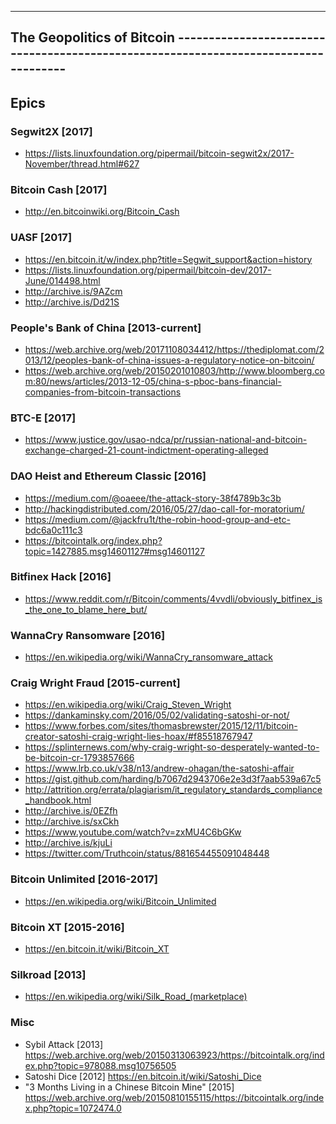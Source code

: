 ---------------------------------------------------------------------------------------------------------------
The Geopolitics of Bitcoin ------------------------------------------------------------------------------------
---------------------------------------------------------------------------------------------------------------

Epics
----------

### Segwit2X [2017]
- https://lists.linuxfoundation.org/pipermail/bitcoin-segwit2x/2017-November/thread.html#627


### Bitcoin Cash [2017]
- http://en.bitcoinwiki.org/Bitcoin_Cash

### UASF [2017]
- https://en.bitcoin.it/w/index.php?title=Segwit_support&action=history
- https://lists.linuxfoundation.org/pipermail/bitcoin-dev/2017-June/014498.html
- http://archive.is/9AZcm
- http://archive.is/Dd21S


### People's Bank of China [2013-current]
- https://web.archive.org/web/20171108034412/https://thediplomat.com/2013/12/peoples-bank-of-china-issues-a-regulatory-notice-on-bitcoin/
- https://web.archive.org/web/20150201010803/http://www.bloomberg.com:80/news/articles/2013-12-05/china-s-pboc-bans-financial-companies-from-bitcoin-transactions



### BTC-E [2017]
- https://www.justice.gov/usao-ndca/pr/russian-national-and-bitcoin-exchange-charged-21-count-indictment-operating-alleged


### DAO Heist and Ethereum Classic [2016]
- https://medium.com/@oaeee/the-attack-story-38f4789b3c3b
- http://hackingdistributed.com/2016/05/27/dao-call-for-moratorium/
- https://medium.com/@jackfru1t/the-robin-hood-group-and-etc-bdc6a0c111c3
- https://bitcointalk.org/index.php?topic=1427885.msg14601127#msg14601127


### Bitfinex Hack [2016]
- https://www.reddit.com/r/Bitcoin/comments/4vvdli/obviously_bitfinex_is_the_one_to_blame_here_but/


### WannaCry Ransomware [2016]
- https://en.wikipedia.org/wiki/WannaCry_ransomware_attack


### Craig Wright Fraud [2015-current]
- https://en.wikipedia.org/wiki/Craig_Steven_Wright
- https://dankaminsky.com/2016/05/02/validating-satoshi-or-not/ 
- https://www.forbes.com/sites/thomasbrewster/2015/12/11/bitcoin-creator-satoshi-craig-wright-lies-hoax/#f85518767947
- https://splinternews.com/why-craig-wright-so-desperately-wanted-to-be-bitcoin-cr-1793857666
- https://www.lrb.co.uk/v38/n13/andrew-ohagan/the-satoshi-affair
- https://gist.github.com/harding/b7067d2943706e2e3d3f7aab539a67c5
- http://attrition.org/errata/plagiarism/it_regulatory_standards_compliance_handbook.html
- http://archive.is/0EZfh
- http://archive.is/sxCkh
- https://www.youtube.com/watch?v=zxMU4C6bGKw
- http://archive.is/kjuLi
- https://twitter.com/Truthcoin/status/881654455091048448

### Bitcoin Unlimited [2016-2017]
- https://en.wikipedia.org/wiki/Bitcoin_Unlimited

### Bitcoin XT [2015-2016]
- https://en.bitcoin.it/wiki/Bitcoin_XT

### Silkroad [2013]
- https://en.wikipedia.org/wiki/Silk_Road_(marketplace)

### Misc
- Sybil Attack [2013] https://web.archive.org/web/20150313063923/https://bitcointalk.org/index.php?topic=978088.msg10756505
- Satoshi Dice [2012] https://en.bitcoin.it/wiki/Satoshi_Dice
- "3 Months Living in a Chinese Bitcoin Mine" [2015] https://web.archive.org/web/20150810155115/https://bitcointalk.org/index.php?topic=1072474.0


